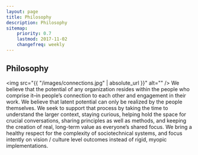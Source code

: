 ```yaml
---
layout: page
title: Philosophy
description: Philosophy
sitemap:
    priority: 0.7
    lastmod: 2017-11-02
    changefreq: weekly
---
```

## Philosophy
<span class="image left"><img src="{{ "/images/connections.jpg" | absolute_url }}" alt="" /></span>
We believe that the potential of any organization resides within the people who comprise it–in people’s connection to each other and engagement in their work. We believe that latent potential can only be realized by the people themselves. We seek to support that process by taking the time to understand the larger context, staying curious, helping hold the space for crucial conversations, sharing principles as well as methods, and keeping the creation of real, long-term value as everyone’s shared focus. We bring a healthy respect for the complexity of sociotechnical systems, and focus intently on vision / culture level outcomes instead of rigid, myopic implementations. 

